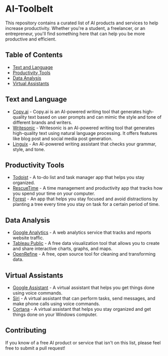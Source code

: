 # AI-Toolbelt

This repository contains a curated list of AI products and services to help increase productivity. Whether you're a student, a freelancer, or an entrepreneur, you'll find something here that can help you be more productive and efficient.

## Table of Contents

- [Text and Language](#text-and-language)
- [Productivity Tools](#productivity-tools)
- [Data Analysis](#data-analysis)
- [Virtual Assistants](#virtual-assistants)

## Text and Language

- [Copy.ai](https://www.copy.ai/) - Copy.ai is an AI-powered writing tool that generates high-quality text based on user prompts and can mimic the style and tone of different brands and writers.
- [Writesonic](https://writesonic.com/) - Writesonic is an AI-powered writing tool that generates high-quality text using natural language processing. It offers features like blog post and social media post generation.
- [Linguix](https://linguix.com/) - An AI-powered writing assistant that checks your grammar, style, and tone.

## Productivity Tools

- [Todoist](https://todoist.com/) - A to-do list and task manager app that helps you stay organized.
- [RescueTime](https://www.rescuetime.com/) - A time management and productivity app that tracks how you spend your time on your computer.
- [Forest](https://www.forestapp.cc/) - An app that helps you stay focused and avoid distractions by planting a tree every time you stay on task for a certain period of time.

## Data Analysis

- [Google Analytics](https://analytics.google.com/analytics/web/) - A web analytics service that tracks and reports website traffic.
- [Tableau Public](https://public.tableau.com/en-us/s/) - A free data visualization tool that allows you to create and share interactive charts, graphs, and maps.
- [OpenRefine](http://openrefine.org/) - A free, open source tool for cleaning and transforming data.

## Virtual Assistants

- [Google Assistant](https://assistant.google.com/) - A virtual assistant that helps you get things done using voice commands.
- [Siri](https://www.apple.com/siri/) - A virtual assistant that can perform tasks, send messages, and make phone calls using voice commands.
- [Cortana](https://www.microsoft.com/en-us/cortana) - A virtual assistant that helps you stay organized and get things done on your Windows computer.

## Contributing

If you know of a free AI product or service that isn't on this list, please feel free to submit a pull request!
